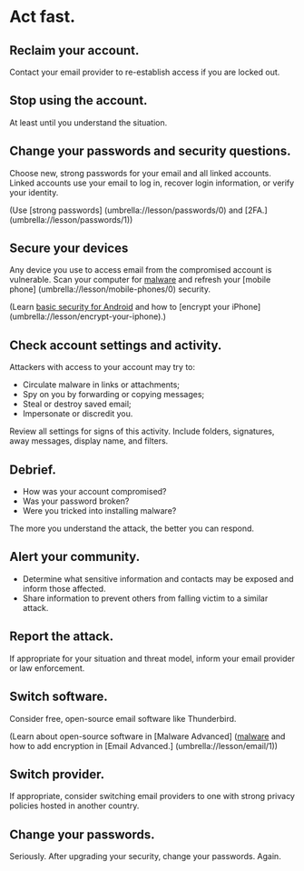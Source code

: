 [Title]: # (What to do if your email is hacked)
[Order]: # (12)

# Act fast.

## Reclaim your account. 

Contact your email provider to re-establish access if you are locked out.

## Stop using the account.

At least until you understand the situation.

## Change your passwords and security questions.

Choose new, strong passwords for your email and all linked accounts. Linked accounts use your email to log in, recover login information, or verify your identity.  

(Use [strong passwords] (umbrella://lesson/passwords/0) and [2FA.] (umbrella://lesson/passwords/1))

## Secure your devices

Any device you use to access email from the compromised account is vulnerable. Scan your computer for [malware](umbrella://lesson/malware/0) and refresh your [mobile phone] (umbrella://lesson/mobile-phones/0) security.

(Learn [basic security for Android](umbrella://lesson/android) and how to [encrypt your iPhone] (umbrella://lesson/encrypt-your-iphone).)

## Check account settings and activity.

Attackers with access to your account may try to: 

*	Circulate malware in links or attachments;
*	Spy on you by forwarding or copying messages;
* 	Steal or destroy saved email;
*	Impersonate or discredit you.

Review all settings for signs of this activity. Include folders, signatures, away messages, display name, and filters.

## Debrief.

*	How was your account compromised? 
*	Was your password broken? 
*	Were you tricked into installing malware? 

The more you understand the attack, the better you can respond.

## Alert your community.

*	Determine what sensitive information and contacts may be exposed and inform those affected.
*	Share information to prevent others from falling victim to a similar attack.  
 
## Report the attack. 

If appropriate for your situation and threat model, inform your email provider or law enforcement.  
 
## Switch software.

Consider free, open-source email software like Thunderbird. 

(Learn about open-source software in [Malware Advanced] ([malware](umbrella://lesson/malware/1) and how to add encryption in [Email Advanced.] (umbrella://lesson/email/1)) 

## Switch provider.

If appropriate, consider switching email providers to one with strong privacy policies hosted in another country.
 
## Change your passwords. 
 
Seriously. After upgrading your security, change your passwords. Again.
